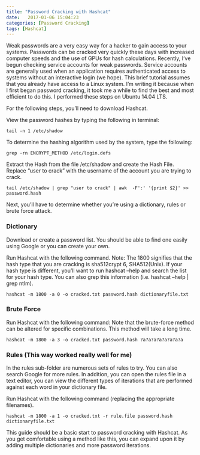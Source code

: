 ```yaml
---
title: "Password Cracking with Hashcat"
date:   2017-01-06 15:04:23
categories: [Password Cracking]
tags: [Hashcat]
---
```


Weak passwords are a very easy way for a hacker to gain access to your systems.  Passwords can be cracked very quickly these days with increased computer speeds and the use of GPUs for hash calculations.  Recently, I’ve begun checking service accounts for weak passwords.  Service accounts are generally used when an application requires authenticated access to systems without an interactive login (we hope).  This brief tutorial assumes that you already have access to a Linux system.  I’m writing it because when I first began password cracking, it took me a while to find the best and most efficient to do this. I performed these steps on Ubuntu 14.04 LTS.

For the following steps, you’ll need to download Hashcat.

View the password hashes by typing the following in terminal:

`tail -n 1 /etc/shadow`

To determine the hashing algorithm used by the system, type the following:

`grep -rn ENCRYPT_METHOD /etc/login.defs`

Extract the Hash from the file /etc/shadow and create the Hash File. Replace “user to crack” with the username of the account you are trying to crack.

`tail /etc/shadow | grep "user to crack" | awk  -F':' '{print $2}' >> password.hash`

Next, you’ll have to determine whether you’re using a dictionary, rules or brute force attack.

### Dictionary

Download or create a password list. You should be able to find one easily using Google or you can create your own.

Run Hashcat with the following command.  Note: The 1800 signifies that the hash type that you are cracking is sha512crypt $6$, SHA512(Unix).  If your hash type is different, you’ll want to run hashcat –help and search the list for your hash type.  You can also grep this information (i.e. hashcat –help \| grep ntlm).

`hashcat -m 1800 -a 0 -o cracked.txt password.hash dictionaryfile.txt`

### Brute Force

Run Hashcat with the following command: Note that the brute-force method can be altered for specific combinations.  This method will take a long time.

`hashcat -m 1800 -a 3 -o cracked.txt password.hash ?a?a?a?a?a?a?a?a`

### Rules (This way worked really well for me)

In the rules sub-folder are numerous sets of rules to try.  You can also search Google for more rules.  In addition, you can open the rules file in a text editor, you can view the different types of iterations that are performed against each word in your dictionary file.

Run Hashcat with the following command (replacing the appropriate filenames).

`hashcat -m 1800 -a 1 -o cracked.txt -r rule.file password.hash dictionaryfile.txt`

This guide should be a basic start to password cracking with Hashcat.  As you get comfortable using a method like this, you can expand upon it by adding multiple dictionaries and more password iterations.